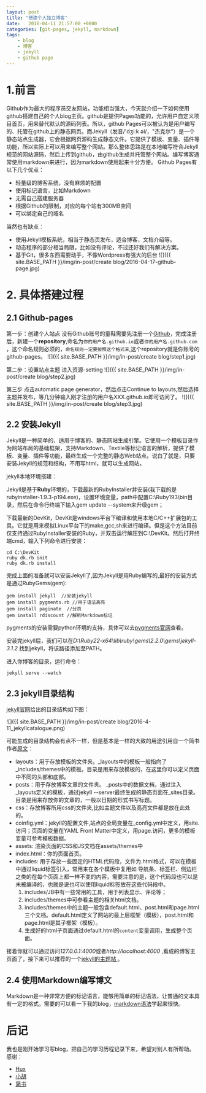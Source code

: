 ```yaml
---
layout: post
title: "搭建个人独立博客"
date:   2016-04-11 21:57:00 +0800
categories: [git-pages, jekyll, markdown]
tags:
    - blog
    - 博客
    - jekyll
    - github page
---
```


# 1.前言

Github作为最大的程序员交友网站，功能相当强大，今天就介绍一下如何使用github搭建自己的个人blog主页。github是提供Pages功能的，允许用户自定义项目首页，用来替代默认的源码列表。所以，github Pages可以被认为是用户编写的、托管在github上的静态网页。而Jekyll（发音/'dʒiːk əl/，"杰克尔"）是一个静态站点生成器，它会根据网页源码生成静态文件。它提供了模板、变量、插件等功能，所以实际上可以用来编写整个网站。那么整体思路是在本地编写符合Jekyll规范的网站源码，然后上传到github，由github生成并托管整个网站。编写博客通常使用markdown来进行，因为markdown使用起来十分方便。 
Github Pages有以下几个优点：

- 轻量级的博客系统，没有麻烦的配置
- 使用标记语言，比如Markdown
- 无需自己搭建服务器
- 根据Github的限制，对应的每个站有300MB空间
- 可以绑定自己的域名

当然也有缺点：

- 使用Jekyll模板系统，相当于静态页发布，适合博客，文档介绍等。
- 动态程序的部分相当局限，比如没有评论，不过还好我们有解决方案。
- 基于Git，很多东西需要动手，不像Wordpress有强大的后台
![]({{ site.BASE_PATH }}/img/in-post/create blog/2016-04-17-github-page.jpg)

# 2. 具体搭建过程

## 2.1 Github-pages
第一步：创建个人站点
    没有Github账号的童鞋需要先注册一个[Github](https://github.com/)，完成注册后，新建一个**repository**,命名为`你的用户名.github.io`或者`你的用户名.github.com` ，这个命名规则必须的，`命名规则一定要按照这个格式来`,这个repository就是你账号的github-pages。
    ![]({{ site.BASE_PATH }}/img/in-post/create blog/step1.jpg)

第二步：设置站点主题
进入资源-setting
    ![]({{ site.BASE_PATH }}/img/in-post/create blog/step2.jpg)

第三步
点击automatic page generator，然后点击Continue to layouts,然后选择主题并发布，等几分钟输入刚才注册的用户名XXX.github.io即可访问了。
![]({{ site.BASE_PATH }}/img/in-post/create blog/step3.jpg)

## 2.2 安装Jekyll
Jekyll是一种简单的、适用于博客的、静态网站生成引擎。它使用一个模板目录作为网站布局的基础框架，支持Markdown、Textile等标记语言的解析，提供了模板、变量、插件等功能，最终生成一个完整的静态Web站点。说白了就是，只要安装Jekyll的规范和结构，不用写html，就可以生成网站。

jekyll本地环境搭建：

Jekyll是基于**Ruby**环境的，下载最新的RubyInstaller并安装(我下载的是rubyinstaller-1.9.3-p194.exe)，设置环境变量，path中配置C:\Ruby193\bin目录，然后在命令行终端下输入gem update --system来升级gem；

下载最新的DevKit，DevKit是windows平台下编译和使用本地C/C++扩展包的工具。它就是用来模拟Linux平台下的make,gcc,sh来进行编译。但是这个方法目前仅支持通过RubyInstaller安装的Ruby，并双击运行解压到C:\DevKit。然后打开终端cmd，输入下列命令进行安装：

    cd C:\DevKit
    ruby dk.rb init 
    ruby dk.rb install 
 
完成上面的准备就可以安装Jekyll了,因为Jekyll是用Ruby编写的,最好的安装方式是通过RubyGems(gem):

 
    gem install jekyll  //安装jekyll
    gem install pygments.rb //用于语法高亮
    gem install paginate  //分页
    gem install rdiscount //解析Markdown标记

pygments的安装需要python环境的支持，具体可以去[pygments官网](http://pygments.org/)查看。

安装完jekyll后，我们可以在*D:\Ruby22-x64\lib\ruby\gems\2.2.0\gems\jekyll-3.1.2*
找到jekyll，将该路径添加至PATH。

进入你博客的目录，运行命令：

    jekyll serve --watch

## 2.3 jekyll目录结构

[jekyll官网](http://jekyllrb.com/docs/home/)给出的目录结构如下图：

![]({{ site.BASE_PATH }}/img/in-post/create blog/2016-4-11_jekyllcatalogue.png)

可能生成的目录结构会有点不一样，但是基本是一样的大致的用途引用自一个简书作者[原文](http://www.jianshu.com/p/609e1197754c)：

- layouts：用于存放模板的文件夹。_layouts中的模板一般指向了_includes/themes中的模板。目录是用来存放模板的，在这里你可以定义页面中不同的头部和底部。
- posts：用于存放博客文章的文件夹。 _posts中的数据文档，通过注入_layouts定义的模板，通过jekyll --server最终生成的静态页面在_sites目录。目录是用来存放你的文章的，一般以日期的形式书写标题。
- css：存放博客所用css的文件夹,比如主题文件以及高亮文件都是放在此处的。
- coinfig.yml：jekyll的配置文件,站点的全局变量在_config.yml中定义，用site.访问；页面的变量在YAML Front Matter中定义，用page.访问，更多的模板变量可参考模板数据。
- assets: 渲染页面的CSS和JS文档在assets/themes中
- index.html：你的页面首页。
- includes: 用于存放一些固定的HTML代码段，文件为.html格式，可以在模板中通过liquid标签引入，常用来在各个模板中复用如 导航条、标签栏、侧边栏之类的在每个页面上都一样不变的内容，需要注意的是，这个代码段也可以是未被编译的，也就是说也可以使用liquid标签放在这些代码段中。
    1) includes/JB中有一些常用的工具，用于列表显示、评论等；
    2) includes/themes中可参看主题的相关html文档。
    3) includes/themes中的主题一般包含default.html、post.html和page.html三个文档。default.html定义了网站的最上层框架（模板），post.html和page.html是其子框架（模板）。
    4) 生成好的html子页面通过default.html的`content`变量调用，生成整个页面。
<!--  -->
<!--  -->


接着你就可以通过访问*127.0.0.1:4000*或者*http://localhost:4000* ,看成的博客主页面了，接下来可以推荐的一个[jekyll的主题站
](http://jekyllthemes.org/)。


## 2.4 使用Markdown编写博文

Markdown是一种非常方便的标记语言，能够用简单的标记语法，让普通的文本具有一定的格式。需要的可以看一下我的blog，[markdown语法](http://yangshuailing.github.io/2016/04/17/markdown-notes/)学起来很快。

# 后记

我也是刚开始学习写blog，把自己的学习历程记录下来，希望对别人有所帮助。
感谢：
- [Hux](http://huangxuan.me/)
- [小胡](http://hujunyu1222.github.io/)
- [简书](http://www.jianshu.com/)














